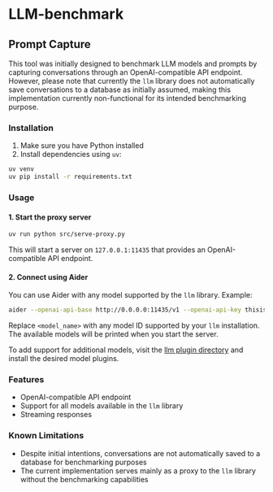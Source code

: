 # LLM-benchmark

## Prompt Capture

This tool was initially designed to benchmark LLM models and prompts by capturing conversations through an OpenAI-compatible API endpoint. However, please note that currently the `llm` library does not automatically save conversations to a database as initially assumed, making this implementation currently non-functional for its intended benchmarking purpose.

### Installation

1. Make sure you have Python installed
2. Install dependencies using `uv`:
```bash
uv venv
uv pip install -r requirements.txt
```

### Usage

#### 1. Start the proxy server

```bash
uv run python src/serve-proxy.py
```

This will start a server on `127.0.0.1:11435` that provides an OpenAI-compatible API endpoint.

#### 2. Connect using Aider

You can use Aider with any model supported by the `llm` library. Example:

```bash
aider --openai-api-base http://0.0.0.0:11435/v1 --openai-api-key thisisnotakey --model openai/<model_name>
```

Replace `<model_name>` with any model ID supported by your `llm` installation. The available models will be printed when you start the server.

To add support for additional models, visit the [llm plugin directory](https://llm.datasette.io/en/stable/plugins/directory.html) and install the desired model plugins.

### Features

- OpenAI-compatible API endpoint
- Support for all models available in the `llm` library
- Streaming responses

### Known Limitations

- Despite initial intentions, conversations are not automatically saved to a database for benchmarking purposes
- The current implementation serves mainly as a proxy to the `llm` library without the benchmarking capabilities
